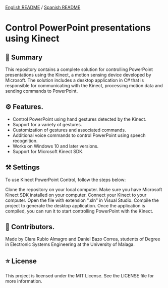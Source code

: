 [English README](https://github.com/danibcorr/Kinect-PowerPoint/blob/main/README_EN.md) / [Spanish README](https://github.com/danibcorr/Kinect-PowerPoint/blob/main/README.md)
# Control PowerPoint presentations using Kinect

## 📄 Summary
This repository contains a complete solution for controlling PowerPoint presentations using the Kinect, a motion sensing device developed by Microsoft. The solution includes a desktop application in C# that is responsible for communicating with the Kinect, processing motion data and sending commands to PowerPoint.

## ⚙️ Features.
+ Control PowerPoint using hand gestures detected by the Kinect.
+ Support for a variety of gestures.
+ Customization of gestures and associated commands.
+ Additional voice commands to control PowerPoint using speech recognition.
+ Works on Windows 10 and later versions.
+ Support for Microsoft Kinect SDK.

## ⚒️ Settings
To use Kinect PowerPoint Control, follow the steps below:

Clone the repository on your local computer.
Make sure you have Microsoft Kinect SDK installed on your computer.
Connect your Kinect to your computer.
Open the file with extension ".sln" in Visual Studio.
Compile the project to generate the desktop application.
Once the application is compiled, you can run it to start controlling PowerPoint with the Kinect.

## 👤 Contributors.

Made by Clara Rubio Almagro and Daniel Bazo Correa, students of Degree in Electronic Systems Engineering at the University of Malaga.

## ⭐️ License
This project is licensed under the MIT License. See the LICENSE file for more information.
